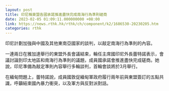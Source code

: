 ```yaml
---
layout: post
title: 印尼稱東盟各國承諾推進盡快完成南海行為準則磋商
date: 2023-02-05 01:09:11.000000000 +08:00
link: https://news.rthk.hk/rthk/ch/component/k2/1686530-20230205.htm
categories: rthk
---
```


印尼計劃加強與中國及其他東南亞國家的談判，以敲定南海行為準則的內容。

一連兩日在雅加達舉行的東盟外長會議結束，輪任主席國印尼外長蕾特諾表示，會議討論到印太地區和南海行為準則的議題，成員國承諾會推進盡快完成磋商。她說，印尼準備為敲定準則內容舉行多輪談判，首輪會談將於3月舉行。

在緬甸問題上，蕾特諾說，成員國敦促緬甸軍政府履行兩年前與東盟簽訂的五點共識，呼籲結束國內暴力衝突，以及軍方與反對派對話。
